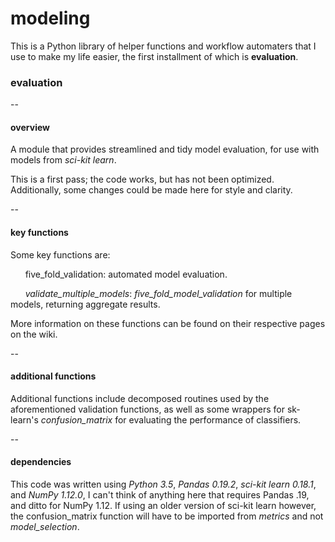 # modeling

This is a Python library of helper functions and workflow automaters that I use to make my life easier, the first installment of which is **evaluation**.

### evaluation

--

#### overview

A module that provides streamlined and tidy model evaluation, for use with models from *sci-kit learn*.

This is a first pass; the code works, but has not been optimized. Additionally, some changes could be made here for style and clarity.

--

#### key functions

Some key functions are:

&nbsp;&nbsp;&nbsp;&nbsp;&nbsp;&nbsp;five_fold_validation: automated model evaluation. 

&nbsp;&nbsp;&nbsp;&nbsp;&nbsp;&nbsp;*validate_multiple_models*: *five_fold_model_validation* for multiple models, returning aggregate results. 

More information on these functions can be found on their respective pages on the wiki. 

--

#### additional functions

Additional functions include decomposed routines used by the aforementioned validation functions, as well as some wrappers for sk-learn's *confusion_matrix* for evaluating the performance of classifiers.

--

#### dependencies
    
This code was written using *Python 3.5*, *Pandas 0.19.2*, *sci-kit learn 0.18.1*, and *NumPy 1.12.0*, I can't think of anything here that requires Pandas .19, and ditto for NumPy 1.12. If using an older version of sci-kit learn however, the confusion_matrix function will have to be imported from *metrics* and not *model_selection*.	